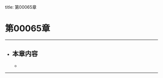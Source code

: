 title: 第00065章
# 第00065章
-------------------------------------------------
- 本章内容
    - 
    - 
-------------------------------------------------
